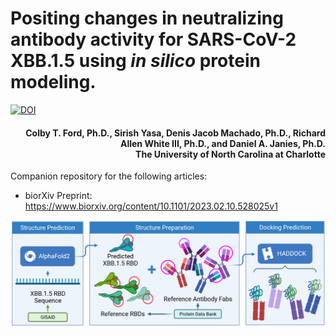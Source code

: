 # Positing changes in neutralizing antibody activity for SARS-CoV-2 XBB.1.5 using _in silico_ protein modeling.

[![DOI](https://zenodo.org/badge/DOI/10.1101/2023.02.10.528025.svg)](https://doi.org/10.1101/2023.02.10.528025)

<h4 align="right">Colby T. Ford, Ph.D., Sirish Yasa, Denis Jacob Machado, Ph.D., Richard Allen White III, Ph.D., and Daniel A. Janies, Ph.D.<br>The University of North Carolina at Charlotte</h4>

Companion repository for the following articles:
- bior&Chi;iv Preprint: https://www.biorxiv.org/content/10.1101/2023.02.10.528025v1


![](figures/process.png)
